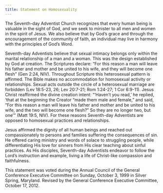 ```yaml
---
title: Statement on Homosexuality
---
```


The Seventh-day Adventist Church recognizes that every human being is valuable in the sight of God, and we seek to minister to all men and women in the spirit of Jesus. We also believe that by God’s grace and through the encouragement of the community of faith, an individual may live in harmony with the principles of God’s Word.

Seventh-day Adventists believe that sexual intimacy belongs only within the marital relationship of a man and a woman. This was the design established by God at creation. The Scriptures declare: “For this reason a man will leave his father and mother and be united to his wife, and they will become one flesh” (Gen 2:24, NIV). Throughout Scripture this heterosexual pattern is affirmed. The Bible makes no accommodation for homosexual activity or relationships. Sexual acts outside the circle of a heterosexual marriage are forbidden (Lev 18:5-23, 26; Lev 20:7-21; Rom 1:24-27; 1 Cor 6:9-11). Jesus Christ reaffirmed the divine creation intent: “‘Haven’t you read,’ he replied, ‘that at the beginning the Creator “made them male and female,” and said, “For this reason a man will leave his father and mother and be united to his wife, and the two will become one flesh?” So they are no longer two, but one'” (Matt 19:5, NIV). For these reasons Seventh-day Adventists are opposed to homosexual practices and relationships.

Jesus affirmed the dignity of all human beings and reached out compassionately to persons and families suffering the consequences of sin. He offered caring ministry and words of solace to struggling people, while differentiating His love for sinners from His clear teaching about sinful practices. As His disciples, Seventh-day Adventists endeavor to follow the Lord’s instruction and example, living a life of Christ-like compassion and faithfulness.

This statement was voted during the Annual Council of the General Conference Executive Committee on Sunday, October 3, 1999 in Silver Spring, Maryland. Revised by the General Conference Executive Committee, October 17, 2012.